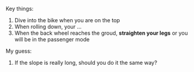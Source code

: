 Key things:

1. Dive into the bike when you are on the top
2. When rolling down, your ...
3. When the back wheel reaches the groud, **straighten your legs** or you will be in the 
   passenger mode


My guess:

1. If the slope is really long, should you do it the same way?
